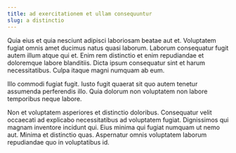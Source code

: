 ```yaml
---
title: ad exercitationem et ullam consequuntur
slug: a distinctio
---
```


Quia eius et quia nesciunt adipisci laboriosam beatae aut et. Voluptatem fugiat omnis amet ducimus natus quasi laborum. Laborum consequatur fugit autem illum atque qui et. Enim rem distinctio et enim repudiandae et doloremque labore blanditiis. Dicta ipsum consequatur sint et harum necessitatibus. Culpa itaque magni numquam ab eum.

Illo commodi fugiat fugit. Iusto fugit quaerat sit quo autem tenetur assumenda perferendis illo. Quia dolorum non voluptatem non labore temporibus neque labore.

Non et voluptatem asperiores et distinctio doloribus. Consequatur velit occaecati ad explicabo necessitatibus ad voluptatem fugiat. Dignissimos qui magnam inventore incidunt qui. Eius minima qui fugiat numquam ut nemo aut. Minima et distinctio quas. Aspernatur omnis voluptatem laborum repudiandae quo in voluptatibus id.
